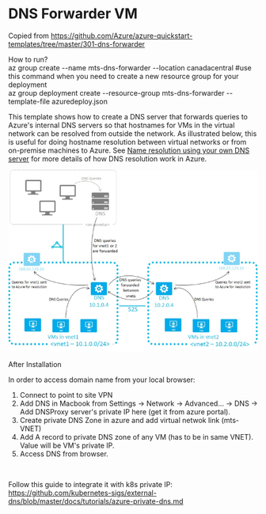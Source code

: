 # DNS Forwarder VM

Copied from https://github.com/Azure/azure-quickstart-templates/tree/master/301-dns-forwarder

How to run? <br/>
az group create --name mts-dns-forwarder --location canadacentral #use this command when you need to create a new resource group for your deployment <br/>
az group deployment create --resource-group mts-dns-forwarder --template-file azuredeploy.json <br/>

This template shows how to create a DNS server that forwards queries to Azure's internal DNS servers so that hostnames for VMs in the virtual network can be resolved from outside the network.  As illustrated below, this is useful for doing hostname resolution between virtual networks or from on-premise machines to Azure. See [Name resolution using your own DNS server](https://azure.microsoft.com/documentation/articles/virtual-networks-name-resolution-for-vms-and-role-instances/#name-resolution-using-your-own-dns-server) for more details of how DNS resolution work in Azure.

![Inter-vnet DNS](https://raw.githubusercontent.com/Azure/azure-quickstart-templates/master/301-dns-forwarder/images/inter-vnet-dns.png)


After Installation <br/>


In order to access domain name from your local browser: <br/>

1) Connect to point to site VPN <br/>
2) Add DNS in Macbook from Settings -> Network -> Advanced... -> DNS -> Add DNSProxy server's private IP here (get it from azure portal). <br/>
3) Create private DNS Zone in azure and add virtual netwok link (mts-VNET) <br/>
4) Add A record to private DNS zone of any VM (has to be in same VNET). Value will be VM's private IP. <br/>
5) Access DNS from browser.

<br/>

Follow this guide to integrate it with k8s private IP: https://github.com/kubernetes-sigs/external-dns/blob/master/docs/tutorials/azure-private-dns.md